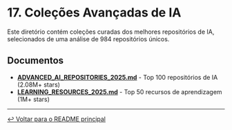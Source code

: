 # 17. Coleções Avançadas de IA

Este diretório contém coleções curadas dos melhores repositórios de IA, selecionados de uma análise de 984 repositórios únicos.

## Documentos

- [**ADVANCED_AI_REPOSITORIES_2025.md**](./ADVANCED_AI_REPOSITORIES_2025.md) - Top 100 repositórios de IA (2.08M+ stars)
- [**LEARNING_RESOURCES_2025.md**](./LEARNING_RESOURCES_2025.md) - Top 50 recursos de aprendizagem (1M+ stars)

---

[↩️ Voltar para o README principal](../README.md)
